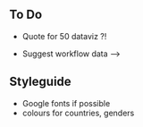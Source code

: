 ## To Do

-   Quote for 50 dataviz ?!

-   Suggest workflow data –\>

## Styleguide

-   Google fonts if possible
-   colours for countries, genders

